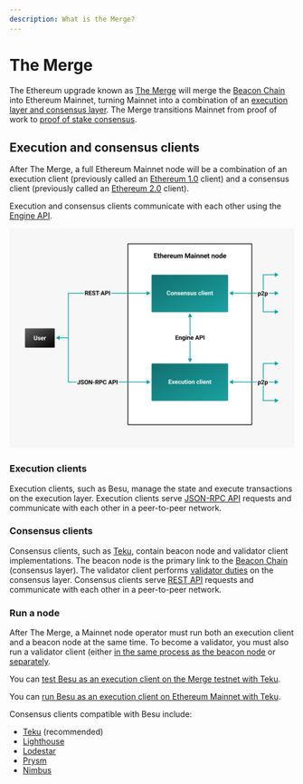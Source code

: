 ```yaml
---
description: What is the Merge?
---
```


# The Merge

The Ethereum upgrade known as [The Merge](https://ethereum.org/en/upgrades/merge/) will merge the [Beacon Chain] into
Ethereum Mainnet, turning Mainnet into a combination of an
[execution layer and consensus layer](#execution-and-consensus-clients).
The Merge transitions Mainnet from proof of work to
[proof of stake consensus](https://docs.teku.consensys.net/en/latest/Concepts/Proof-of-Stake/).

## Execution and consensus clients

After The Merge, a full Ethereum Mainnet node will be a combination of an execution client (previously called an
[Ethereum 1.0](https://blog.ethereum.org/2022/01/24/the-great-eth2-renaming/) client) and a consensus client (previously
called an [Ethereum 2.0](https://blog.ethereum.org/2022/01/24/the-great-eth2-renaming/) client).

Execution and consensus clients communicate with each other using the
[Engine API](../HowTo/Interact/APIs/Engine-API.md).

![Ethereum Merge node](../images/Execution-Consensus-Clients.png)

### Execution clients

Execution clients, such as Besu, manage the state and execute transactions on the execution layer.
Execution clients serve [JSON-RPC API](../Reference/Engine-API-Methods.md) requests and communicate with each other in a
peer-to-peer network.

### Consensus clients

Consensus clients, such as [Teku], contain beacon node and validator client implementations.
The beacon node is the primary link to the [Beacon Chain] (consensus layer).
The validator client performs [validator duties](https://docs.teku.consensys.net/en/latest/Concepts/Proof-of-Stake/) on
the consensus layer.
Consensus clients serve [REST API](https://docs.teku.consensys.net/en/stable/Reference/Rest_API/Rest/) requests  and
communicate with each other in a peer-to-peer network.

### Run a node

After The Merge, a Mainnet node operator must run both an execution client and a beacon node at the same time.
To become a validator, you must also run a validator client (either
[in the same process as the beacon node](https://docs.teku.consensys.net/en/stable/HowTo/Get-Started/Run-Teku/#start-the-clients-in-a-single-process)
or [separately](https://docs.teku.consensys.net/en/stable/HowTo/Get-Started/Run-Teku/#run-the-clients-separately).

You can
[test Besu as an execution client on the Merge testnet with Teku](../Tutorials/Merge-Testnet.md).

You can
[run Besu as an execution client on Ethereum Mainnet with Teku](https://docs.teku.consensys.net/en/stable/HowTo/Get-Started/Connect/Connect-To-Mainnet/).

Consensus clients compatible with Besu include:

- [Teku] (recommended)
- [Lighthouse](https://lighthouse.sigmaprime.io/)
- [Lodestar](https://lodestar.chainsafe.io/)
- [Prysm](https://github.com/prysmaticlabs/prysm)
- [Nimbus](https://nimbus.team/)

<!-- links -->
[Beacon Chain]: https://ethereum.org/en/upgrades/beacon-chain/
[Teku]: https://docs.teku.consensys.net/en/stable/
